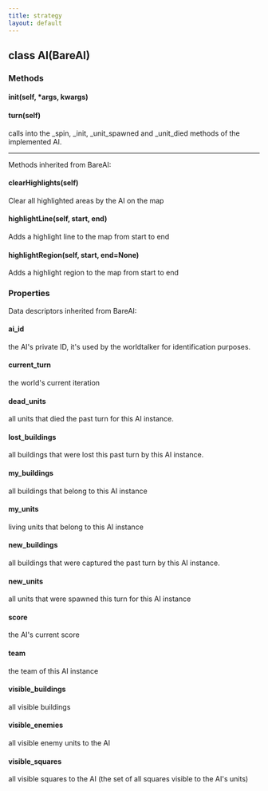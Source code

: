 ```yaml
---
title: strategy
layout: default
---
```


## class AI(BareAI)


### Methods

#### init(self, \*args, kwargs)

#### turn(self)

calls into the \_spin, \_init, \_unit_spawned and \_unit\_died methods of
the implemented AI.

* * *

Methods inherited from BareAI:

#### clearHighlights(self)
Clear all highlighted areas by the AI on the map

#### highlightLine(self, start, end)
Adds a highlight line to the map from start to end

#### highlightRegion(self, start, end=None)
Adds a highlight region to the map from start to end


### Properties
Data descriptors inherited from BareAI:


#### ai_id
the AI's private ID, it's used by the worldtalker for identification
purposes.

#### current_turn
the world's current iteration

#### dead_units
all units that died the past turn for this AI instance.

#### lost_buildings
all buildings that were lost this past turn by this AI instance.

#### my_buildings
all buildings that belong to this AI instance

#### my_units
living units that belong to this AI instance

#### new_buildings
all buildings that were captured the past turn by this AI instance.

#### new_units
all units that were spawned this turn for this AI instance

#### score
the AI's current score

#### team
the team of this AI instance

#### visible_buildings
all visible buildings

#### visible_enemies
all visible enemy units to the AI

#### visible_squares
all visible squares to the AI (the set of all squares visible to the AI's units)

